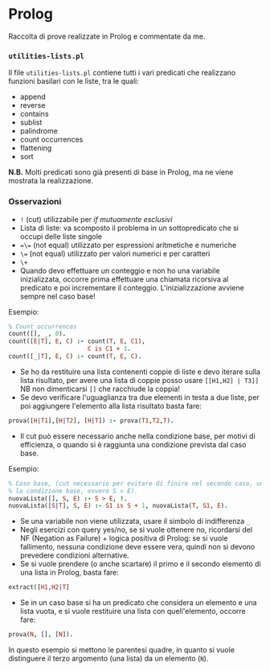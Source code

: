 # Prolog
Raccolta di prove realizzate in Prolog e commentate da me.

### `utilities-lists.pl`
Il file `utilities-lists.pl` contiene tutti i vari predicati che realizzano funzioni basilari con le liste, tra le quali:
- append
- reverse
- contains
- sublist
- palindrome
- count occurrences
- flattening
- sort

**N.B.** Molti predicati sono già presenti di base in Prolog, ma ne viene mostrata la realizzazione.

### Osservazioni

- `!` (cut) utilizzabile per _if mutuamente esclusivi_
- Lista di liste: va scomposto il problema in un sottopredicato che si occupi delle liste singole
- `=\=` (not equal) utilizzato per espressioni aritmetiche e numeriche
- `\=` (not equal) utilizzato per valori numerici e per caratteri
- `\+`
- Quando devo effettuare un conteggio e non ho una variabile inizializzata, occorre prima effettuare una chiamata ricorsiva al predicato e poi incrementare il conteggio. L'inizializzazione avviene sempre nel caso base!

Esempio:
``` prolog
% Count occurrences
count([], _, 0).
count([E|T], E, C) :- count(T, E, C1),
                      C is C1 + 1.
count([_|T], E, C) :- count(T, E, C).
```

- Se ho da restituire una lista contenenti coppie di liste e devo iterare sulla lista risultato, per avere una lista di coppie posso usare `[[H1,H2] | T3]]`
NB non dimenticarsi `[]` che racchiude la coppia!
- Se devo verificare l'uguaglianza tra due elementi in testa a due liste, per poi aggiungere l'elemento alla lista risultato basta fare:
```prolog
prova([H|T1],[H|T2], [H|T]) :- prova(T1,T2,T).
```
- Il cut può essere necessario anche nella condizione base, per motivi di efficienza, o quando si è raggiunta una condizione prevista dal caso base.

Esempio:
```prolog
% Caso base, (cut necessario per evitare di finire nel secondo caso, una volta raggiunta
% la condizione base, ovvero S > E).
nuovaLista([], S, E) :- S > E, !.
nuovaLista([S|T], S, E) :- S1 is S + 1, nuovaLista(T, S1, E).
```
- Se una variabile non viene utilizzata, usare il simbolo di indifferenza `_`
- Negli esercizi con query yes/no, se si vuole ottenere no, ricordarsi del NF (Negation as Failure) + logica positiva di Prolog: se si vuole fallimento, nessuna condizione deve essere vera, quindi non si devono prevedere condizioni alternative.
- Se si vuole prendere (o anche scartare) il primo e il secondo elemento di una lista in Prolog, basta fare:
```prolog
extract([H1,H2|T]
```
- Se in un caso base si ha un predicato che considera un elemento e una lista vuota, e si vuole restituire una lista con quell'elemento, occorre fare:

```prolog
prova(N, [], [N]).
```

In questo esempio si mettono le parentesi quadre, in quanto si vuole distinguere il terzo argomento (una lista) da un elemento (`N`).
